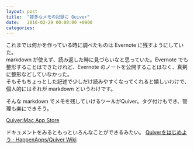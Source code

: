 ```yaml
---
layout: post
title:  "雑多なメモの記録に Quiver"
date:   2016-02-29 00:00:00 +0900
categories: 
---
```


これまでは何かを作っている時に調べたものは Evernote に残すようにしていた。  
markdown が使えず、読み返した時に見づらいなと思っていた。Evernote でも整形することはできたけれど、Evernote のノートを公開することはなく、真剣に整形などしていなかった。  
そもそもちょっとした記述で少しだけ読みやすくなってくれると嬉しいわけで、個人的にはそれが markdown というわけです。

そんな markdown でメモを残していけるツールがQuiver。タグ付けもでき、管理も楽にできそう。

[Quiver:Mac App Store](https://itunes.apple.com/jp/app/quiver-programmers-notebook/id866773894?mt=12)

ドキュメントをみるともっといろんなことができるみたい。
[Quiverをはじめよう · HappenApps/Quiver Wiki](https://github.com/HappenApps/Quiver/wiki/Quiver%E3%82%92%E3%81%AF%E3%81%98%E3%82%81%E3%82%88%E3%81%86)
